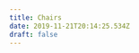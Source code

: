 ```yaml
---
title: Chairs
date: 2019-11-21T20:14:25.534Z
draft: false
---
```

<blockquote class="imgur-embed-pub" lang="en" data-id="a/g84CtRL"  ><a href="//imgur.com/a/g84CtRL"></a></blockquote><script async src="//s.imgur.com/min/embed.js" charset="utf-8"></script>
